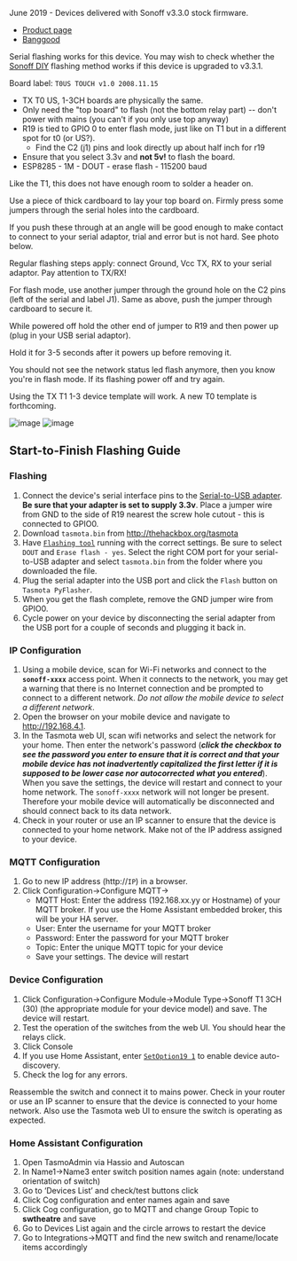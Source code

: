 June 2019 - Devices delivered with Sonoff v3.3.0 stock firmware.

- [Product page](https://www.itead.cc/sonoff-tx-series-wifi-smart-wall-switches.html)
- [Banggood](https://www.banggood.com/SONOFF-T3-EUUSUK-AC-100-240V-123-Gang-TX-Series-WIFI-Wall-Switch-433Mhz-RF-Smart-Wall-Touch-Light-Switch-For-Smart-Home-Work-With-Alexa-Google-Home-p-1470799.html?rmmds=search&ID=3426528397&cur_warehouse=CN)

Serial flashing works for this device. You may wish to check whether the [Sonoff DIY](../Sonoff-DIY.md) flashing method works if this device is upgraded to v3.3.1.

Board label: `T0US TOUCH v1.0 2008.11.15`

* TX T0 US, 1-3CH boards are physically the same.
* Only need the "top board" to flash (not the bottom relay part) -- don't power with mains (you can't if you only use top anyway)
* R19 is tied to GPIO 0 to enter flash mode, just like on T1 but in a different spot for t0 (or US?).
  - Find the C2 (j1) pins and look directly up about half inch for r19
* Ensure that you select 3.3v and **not 5v!** to flash the board.
* ESP8285 - 1M - DOUT - erase flash - 115200 baud

Like the T1, this does not have enough room to solder a header on.

Use a piece of thick cardboard to lay your top board on. Firmly press some jumpers through the serial holes into the cardboard.

If you push these through at an angle will be good enough to make contact to connect to your serial adaptor, trial and error but is not hard. See photo below.

Regular flashing steps apply: connect Ground, Vcc TX, RX to your serial adaptor. Pay attention to TX/RX!

For flash mode, use another jumper through the ground hole on the C2 pins (left of the serial and label J1). Same as above, push the jumper through cardboard to secure it.

While powered off hold the other end of jumper to R19 and then power up (plug in your USB serial adaptor).

Hold it for 3-5 seconds after it powers up before removing it. 

You should not see the network status led flash anymore, then you know you're in flash mode. If its flashing power off and try again.

Using the TX T1 1-3 device template will work. A new T0 template is forthcoming. 

![image](https://user-images.githubusercontent.com/52976730/61833228-9c4e5f80-ae41-11e9-909b-1ea5d10f9deb.png)
![image](https://user-images.githubusercontent.com/52976730/61833325-f3eccb00-ae41-11e9-896a-4e9ebe4f47d9.png)

## Start-to-Finish Flashing Guide
### Flashing

1. Connect the device's serial interface pins to the [Serial-to-USB adapter](../Getting-Started.md). **Be sure that your adapter is set to supply 3.3v**. Place a jumper wire from GND to the side of R19 nearest the screw hole cutout - this is connected to GPIO0.
2. Download `tasmota.bin` from http://thehackbox.org/tasmota
3. Have [`Flashing tool`](../Getting-Started.md) running with the correct settings. Be sure to select `DOUT` and `Erase flash - yes`. Select the right COM port for your serial-to-USB adapter and select `tasmota.bin` from the folder where you downloaded the file. 
4. Plug the serial adapter into the USB port and click the `Flash` button on `Tasmota PyFlasher`.
5. When you get the flash complete, remove the GND jumper wire from GPIO0.
6. Cycle power on your device by disconnecting the serial adapter from the USB port for a couple of seconds and plugging it back in.

### IP Configuration

1. Using a mobile device, scan for Wi-Fi networks and connect to the **`sonoff-xxxx`** access point. When it connects to the network, you may get a warning that there is no Internet connection and be prompted to connect to a different network. _Do not allow the mobile device to select a different network_.
2. Open the browser on your mobile device and navigate to http://192.168.4.1.
3. In the Tasmota web UI, scan wifi networks and select the network for your home. Then enter the network's password (_**click the checkbox to see the password you enter to ensure that it is correct and that your mobile device has not inadvertently capitalized the first letter if it is supposed to be lower case nor autocorrected what you entered**_). When you save the settings, the device will restart and connect to your home network. The `sonoff-xxxx` network will not longer be present. Therefore your mobile device will automatically be disconnected and should connect back to its data network.
4. Check in your router or use an IP scanner to ensure that the device is connected to your home network. Make not of the IP address assigned to your device.
### MQTT Configuration
1. Go to new IP address (http://`IP`) in a browser.
2. Click Configuration->Configure MQTT->
   * MQTT Host: Enter the address (192.168.xx.yy or Hostname) of your MQTT broker. If you use the Home Assistant embedded broker, this will be your HA server.
   * User: Enter the username for your MQTT broker
   * Password: Enter the password for your MQTT broker
   * Topic: Enter the unique MQTT topic for your device
   * Save your settings. The device will restart

### Device Configuration
1. Click Configuration->Configure Module->Module Type->Sonoff T1 3CH (30) (the appropriate module for your device model) and save. The device will restart.
2. Test the operation of the switches from the web UI. You should hear the relays click.
3. Click Console
4. If you use Home Assistant, enter [`SetOption19 1`](../Commands.md#setoption19) to enable device auto-discovery.
5. Check the log for any errors.
 
Reassemble the switch and connect it to mains power. Check in your router or use an IP scanner to ensure that the device is connected to your home network. Also use the Tasmota web UI to ensure the switch is operating as expected.  

### Home Assistant Configuration
1. Open TasmoAdmin via Hassio and Autoscan
2. In Name1->Name3 enter switch position names again (note: understand orientation of switch)
3. Go to ‘Devices List’ and check/test buttons click 
4. Click Cog configuration and enter names again and save
5. Click Cog configuration, go to MQTT and change Group Topic to **swtheatre** and save
6. Go to Devices List again and the circle arrows to restart the device
7. Go to Integrations->MQTT and find the new switch and rename/locate items accordingly
